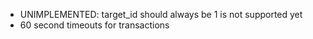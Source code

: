 - UNIMPLEMENTED: target_id should always be 1 is not supported yet
- 60 second timeouts for transactions
